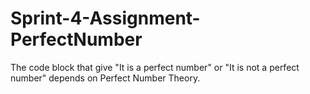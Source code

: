 # Sprint-4-Assignment-PerfectNumber
The code block that give "It is a perfect number" or "It is not a perfect number" depends on Perfect Number Theory.
